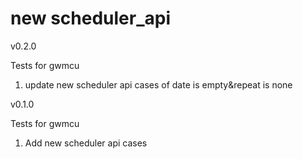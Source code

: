 new scheduler_api
==========
v0.2.0

Tests for gwmcu
1. update new scheduler api cases of date is empty&repeat is none


v0.1.0

Tests for gwmcu
1. Add new scheduler api cases

